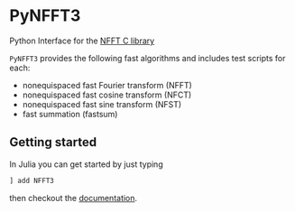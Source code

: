 # PyNFFT3

Python Interface for the [NFFT C library](https://github.com/NFFT/nfft) 

`PyNFFT3` provides the following fast algorithms and includes test scripts for each:
- nonequispaced fast Fourier transform (NFFT) 
- nonequispaced fast cosine transform (NFCT) 
- nonequispaced fast sine transform (NFST)
- fast summation (fastsum) 

## Getting started

In Julia you can get started by just typing

```julia
] add NFFT3
```

then checkout the [documentation](https://nfft.github.io/NFFT3.jl/stable/).
